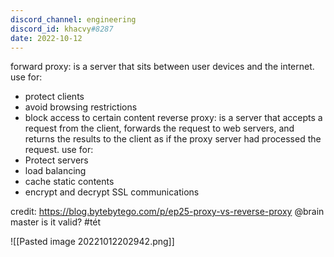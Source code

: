```yaml
---
discord_channel: engineering
discord_id: khacvy#8287
date: 2022-10-12
---
```


forward proxy:  is a server that sits between user devices and the internet.
  use for:
  - protect clients
  - avoid browsing restrictions
  - block access to certain content
reverse proxy:  is a server that accepts a request from the client, forwards the request to web servers, and returns the results to the client as if the proxy server had processed the request.
 use for:
  - Protect servers
  - load balancing
  -  cache static contents
  - encrypt and decrypt SSL communications 

credit: https://blog.bytebytego.com/p/ep25-proxy-vs-reverse-proxy 
@brain master is it valid? 
#tét

![[Pasted image 20221012202942.png]]